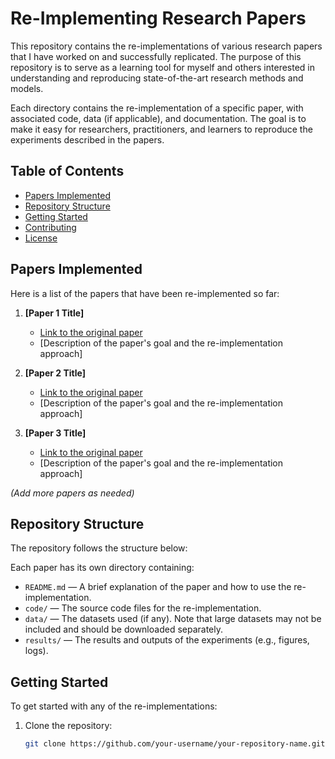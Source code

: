 # Re-Implementing Research Papers

This repository contains the re-implementations of various research papers that I have worked on and successfully replicated. The purpose of this repository is to serve as a learning tool for myself and others interested in understanding and reproducing state-of-the-art research methods and models.

Each directory contains the re-implementation of a specific paper, with associated code, data (if applicable), and documentation. The goal is to make it easy for researchers, practitioners, and learners to reproduce the experiments described in the papers.

## Table of Contents

- [Papers Implemented](#papers-implemented)
- [Repository Structure](#repository-structure)
- [Getting Started](#getting-started)
- [Contributing](#contributing)
- [License](#license)

## Papers Implemented

Here is a list of the papers that have been re-implemented so far:

1. **[Paper 1 Title]**
   - [Link to the original paper](#)
   - [Description of the paper's goal and the re-implementation approach]
   
2. **[Paper 2 Title]**
   - [Link to the original paper](#)
   - [Description of the paper's goal and the re-implementation approach]

3. **[Paper 3 Title]**
   - [Link to the original paper](#)
   - [Description of the paper's goal and the re-implementation approach]

*(Add more papers as needed)*

## Repository Structure

The repository follows the structure below:


Each paper has its own directory containing:
- `README.md` — A brief explanation of the paper and how to use the re-implementation.
- `code/` — The source code files for the re-implementation.
- `data/` — The datasets used (if any). Note that large datasets may not be included and should be downloaded separately.
- `results/` — The results and outputs of the experiments (e.g., figures, logs).

## Getting Started

To get started with any of the re-implementations:

1. Clone the repository:
   ```bash
   git clone https://github.com/your-username/your-repository-name.git

